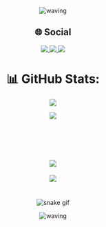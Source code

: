 <div align="center" >
  
![waving](https://capsule-render.vercel.app/api?type=waving&height=120&color=gradient&fontAlign=50&textBg=false&fontSize=70&animation=scaleIn&descAlign=60&stroke=00000&strokeWidth=84026)

## :globe_with_meridians: Social
<label align="center">
    <a href="https://www.instagram.com/couferai?igsh=bXhvZ3JhN2c2cjN0&utm_source=qr">
        <img src="https://skillicons.dev/icons?i=instagram" />
    </a>
    <a href="https://www.linkedin.com/in/marcelo-couferai/">
        <img src="https://skillicons.dev/icons?i=linkedin" />
    </a>
        <a href="mcouferai@gmail.com">
        <img src="https://skillicons.dev/icons?i=gmail" />
    </a>
</label>

# 

# :bar_chart: GitHub Stats:

![](https://github-profile-summary-cards.vercel.app/api/cards/profile-details?username=MarceloCouferai&theme=dark) 


<div>
  <img src="https://skillicons.dev/icons?i=react,html,css,javascript,vscode,github,figma,typescript,django,py,vercel" />
</div>

#

<div align="center">
    <br>
        <h1 align="center">
            <img src="https://readme-typing-svg.herokuapp.com/?font=Fira+Code&weight=800&pause=1000&color=FFFFFF&background=FFFFFF00&center=true&vCenter=true&repeat=false&random=true&width=435&lines=Contagem+de+Visualiza%C3%A7%C3%B5es" />
        </h1> 
        <p align="center"><img align="center" src="https://profile-counter.glitch.me/{MarceloCouferai}/count.svg" /></p> 
</div>

#

![snake gif](https://github.com/MarceloCouferai/MarceloCouferai/blob/output/github-contribution-grid-snake-dark.svg)

![waving](https://capsule-render.vercel.app/api?type=waving&height=120&color=gradient&section=footer&fontAlign=50&textBg=false&fontSize=70&animation=scaleIn&descAlign=60&stroke=00000&strokeWidth=84026)
</div>
